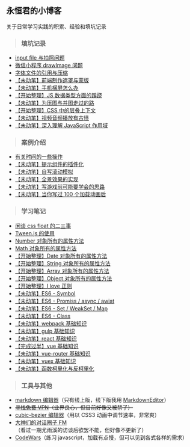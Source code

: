 ## 永恒君的小博客
关于日常学习实践的积累、经验和填坑记录
> ### 填坑记录

* [input file 与拍照问题](https://github.com/foreverZ133/blogs/issues/2)
* [微信小程序 drawImage 问题](https://github.com/foreverZ133/blogs/issues/1)
* [字体文件的引用与压缩](https://github.com/foreverZ133/blogs/issues/3)
* [【未动笔】前端制作遮罩与蒙版](#)
* [【未动笔】手机横屏怎么办](#)
* [【开始整理】JS 数据类型方面的蹊跷](https://github.com/foreverZ133/blogs/issues/13)
* [【未动笔】为压图与并图走过的路](#)
* [【开始整理】CSS 中的层叠上下文](https://github.com/foreverZ133/blogs/issues/15)
* [【未动笔】视频音频播放有古怪](#)
* [【未动笔】深入理解 JavaScript 作用域](#)

> ### 案例介绍

* [有关时间的一些操作](https://github.com/foreverZ133/blogs/issues/11)
* [【未动笔】提示组件的插件化](#)
* [【未动笔】自写滚动模拟](#)
* [【未动笔】全景效果的实现](#)
* [【未动笔】写游戏前可能要学会的思路](#)
* [【未动笔】当你写过 100 个加载动画后](#)

> ### 学习笔记

* [闲谈 css float 的二三事](https://github.com/foreverZ133/blogs/issues/4)
* [Tween.js 的使用](https://github.com/foreverZ133/blogs/issues/16)
* [Number 对象所有的属性方法](https://github.com/foreverZ133/blogs/issues/5)
* [Math 对象所有的属性方法](https://github.com/foreverZ133/blogs/issues/6)
* [【开始整理】Date 对象所有的属性方法](https://github.com/foreverZ133/blogs/issues/7)
* [【开始整理】String 对象所有的属性方法](https://github.com/foreverZ133/blogs/issues/8)
* [【开始整理】Array 对象所有的属性方法](https://github.com/foreverZ133/blogs/issues/9)
* [【开始整理】Object 对象所有的属性方法](https://github.com/foreverZ133/blogs/issues/10)
* [【开始整理】I love 正则](https://github.com/foreverZ133/blogs/issues/14)
* [【未动笔】ES6 - Symbol](#)
* [【未动笔】ES6 - Promiss / async / awiat](#)
* [【未动笔】ES6 - Set / WeakSet / Map](#)
* [【未动笔】ES6 - Class](#)
* [【未动笔】webpack 基础知识](#)
* [【未动笔】gulp 基础知识](#)
* [【未动笔】react 基础知识](#)
* [【完成过半】vue 基础知识](https://github.com/foreverZ133/blogs/issues/12)
* [【未动笔】vue-router 基础知识](#)
* [【未动笔】vuex 基础知识](#)
* [【未动笔】函数柯里化与反柯里化](#)

> ### 工具与其他

* [markdown 编辑器](http://pandao.github.io/editor.md/)（只有线上版，线下版我用 [MarkdownEditor](http://www.appinn.com/markdowneditor/)）
* <del>[寻找免费 VPN](https://www.seednet.me/)（业界良心，但目前好像又被禁了）</del>
* [cubic-bezier 编辑器](http://yisibl.github.io/cubic-bezier/)（用以 CSS3 动画中调节速率，非常爽）
* [大神们的对话圈子 FM](http://teahour.fm/)（看过一期尤雨溪的访谈后欲罢不能，但好像不更新了）
* [CodeWars](http://www.codewars.com/)（练习 javascript，加载有点慢，但可以见到各式各样的需求）

